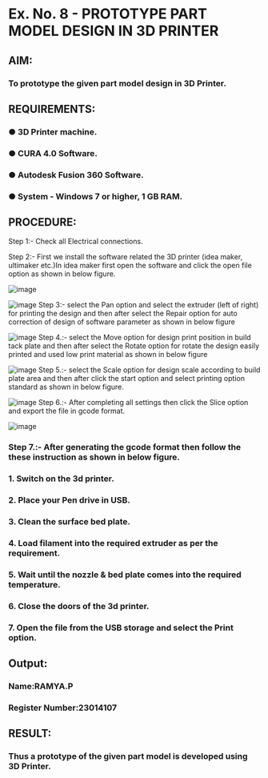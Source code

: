 # Ex. No. 8 - PROTOTYPE PART MODEL DESIGN IN 3D PRINTER
 
## AIM: 
### To prototype the given part model design in 3D Printer.

## REQUIREMENTS:
### ●	3D Printer machine.
### ●	CURA 4.0 Software.
### ●	Autodesk Fusion 360 Software.
### ●	System - Windows 7 or higher, 1 GB RAM.

## PROCEDURE:
Step 1:- Check all Electrical connections.

Step 2:- First we install the software related the 3D printer (idea maker, ultimaker etc.)In idea
maker first open the software and click the open file option as shown in below figure.

![image](https://github.com/23014107/Ex.-No.-8./assets/151625620/cc85691e-728c-4cdf-91b8-3d9b5de6d107)

![image](https://github.com/23014107/Ex.-No.-8./assets/151625620/13ac0c5d-eb4f-4608-ae4a-690c70efec8f)
Step 3:- select the Pan option and select the extruder (left of right) for printing the design and
then after select the Repair option for auto correction of design of software parameter as shown
in below figure

![image](https://github.com/23014107/Ex.-No.-8./assets/151625620/b8e47703-56b8-40f2-9de0-30e49abca51c)
Step 4.:- select the Move option for design print position in build tack plate and then after select
the Rotate option for rotate the design easily printed and used low print material as shown in
below figure

![image](https://github.com/23014107/Ex.-No.-8./assets/151625620/f8fd5aa0-c49b-474e-8cf6-4c1d929a9109)
Step 5.:- select the Scale option for design scale according to build plate area and then
after click the start option and select printing option standard as shown in below figure.

![image](https://github.com/23014107/Ex.-No.-8./assets/151625620/e0d45ea3-c0cd-4e3b-9623-bb0a0ff63442)
Step 6.:- After completing all settings then click the Slice option and export the file in gcode
format.

![image](https://github.com/23014107/Ex.-No.-8./assets/151625620/9a3db585-1342-4106-831a-c2801793b7d9)



### Step 7.:- After generating the gcode format then follow the these instruction as shown in below figure.
###   1.	Switch on the 3d printer.
###   2.	Place your Pen drive in USB.
###   3.	Clean the surface bed plate.
###   4.	Load filament into the required extruder as per the requirement.
###   5.	Wait until the nozzle & bed plate comes into the required temperature.
###   6.	Close the doors of the 3d printer.
###   7.	Open the file from the USB storage and select the Print option.

## Output:

### Name:RAMYA.P
### Register Number:23014107

## RESULT:
###   Thus a prototype of the given part model is developed using 3D Printer.

